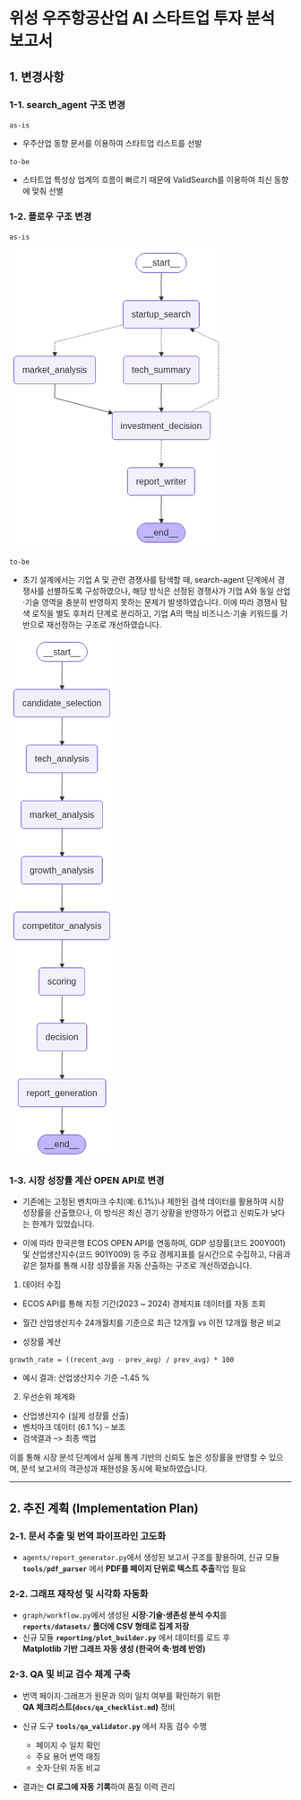 
# 위성 우주항공산업 AI 스타트업 투자 분석 보고서 
## 1. 변경사항 
### 1-1. search_agent 구조 변경 
`as-is` 
- 우주산업 동향 문서를 이용하여 스타트업 리스트를 선발

`to-be`
- 스타트업 특성상 업계의 흐름이 빠르기 때문에 ValidSearch를 이용하여 최신 동향에 맞춰 선별

### 1-2. 플로우 구조 변경 
`as-is` 

![Architecture Diagram](./public/init_graph.png)


`to-be`
- 초기 설계에서는 기업 A 및 관련 경쟁사를 탐색할 때, search-agent 단계에서 경쟁사를 선별하도록 구성하였으나,
해당 방식은 선정된 경쟁사가 기업 A와 동일 산업·기술 영역을 충분히 반영하지 못하는 문제가 발생하였습니다.
이에 따라 경쟁사 탐색 로직을 별도 후처리 단계로 분리하고, 기업 A의 핵심 비즈니스·기술 키워드를 기반으로 재선정하는 구조로 개선하였습니다. 

![Agent Flow](./public/second_graph.png)
 

### 1-3. 시장 성장률 계산 OPEN API로 변경 
- 기존에는 고정된 벤치마크 수치(예: 6.1%)나 제한된 검색 데이터를 활용하여 시장 성장률을 산출했으나,
이 방식은 최신 경기 상황을 반영하기 어렵고 신뢰도가 낮다는 한계가 있었습니다.

- 이에 따라 한국은행 ECOS OPEN API를 연동하여,
GDP 성장률(코드 200Y001) 및 산업생산지수(코드 901Y009) 등 주요 경제지표를 실시간으로 수집하고,
다음과 같은 절차를 통해 시장 성장률을 자동 산출하는 구조로 개선하였습니다.

1. 데이터 수집

- ECOS API를 통해 지정 기간(2023 ~ 2024) 경제지표 데이터를 자동 조회

- 월간 산업생산지수 24개월치를 기준으로 최근 12개월 vs 이전 12개월 평균 비교

- 성장률 계산
```
growth_rate = ((recent_avg - prev_avg) / prev_avg) * 100
```
- 예시 결과: 산업생산지수 기준 –1.45 %

2. 우선순위 체계화
- 산업생산지수 (실제 성장률 산출)
- 벤치마크 데이터 (6.1 %) – 보조
- 검색결과 –> 최종 백업

이를 통해 시장 분석 단계에서 실제 통계 기반의 신뢰도 높은 성장률을 반영할 수 있으며,
분석 보고서의 객관성과 재현성을 동시에 확보하였습니다.

----

## 2. 추진 계획 (Implementation Plan)

### 2-1. 문서 추출 및 번역 파이프라인 고도화

- `agents/report_generator.py`에서 생성된 보고서 구조를 활용하여,  신규 모듈 **`tools/pdf_parser`** 에서 **PDF를 페이지 단위로 텍스트 추출**작업 필요



### 2-2. 그래프 재작성 및 시각화 자동화

- `graph/workflow.py`에서 생성된 **시장·기술·생존성 분석 수치**를 **`reports/datasets/` 폴더에 CSV 형태로 집계 저장**
- 신규 모듈 **`reporting/plot_builder.py`** 에서 데이터를 로드 후  
  **Matplotlib 기반 그래프 자동 생성 (한국어 축·범례 반영)**


### 2-3. QA 및 비교 검수 체계 구축

- 번역 페이지·그래프가 원문과 의미 일치 여부를 확인하기 위한  
  **QA 체크리스트(`docs/qa_checklist.md`)** 정비

- 신규 도구 **`tools/qa_validator.py`** 에서 자동 검수 수행  
  - 페이지 수 일치 확인  
  - 주요 용어 번역 매칭  
  - 숫자·단위 자동 비교

- 결과는 **CI 로그에 자동 기록**하여 품질 이력 관리  

